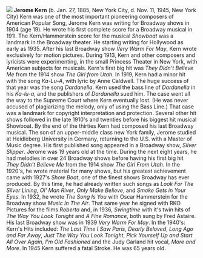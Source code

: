 ![](/images/jeromekern.jpg)
**Jerome Kern** (b. Jan. 27, 1885, New York City, d. Nov. 11, 1945, New York City) Kern was one of the most important pioneering composers of American Popular Song, Jerome Kern was writing for Broadway shows in 1904 (age 19). He wrote his first complete score for a Broadway musical in 191l. The Kern/Hammerstein score for the musical *Showboat* was a landmark in the Broadway theater. He starting writing for Hollywood as early as 1935. After his last Broadway show *Very Warm For May*, Kern wrote exclusively for motion pictures. During 1913, Kern and other composers and lyricists were experimenting, in the small Princess Theater in New York, with American subjects for musicals. Kern's first big hit was *They Didn't Believe Me* from the 1914 show *The Girl from Utah*. In 1919, Kern had a minor hit with the song *Ka-Lu-A*, with lyric by Anne Caldwell. The huge success of that year was the song *Dardanella*. Kern used the bass line of *Dardanella* in his *Ka-lu-a*, and the publishers of *Dardanella* sued him. The case went all the way to the Supreme Court where Kern eventually lost. (He was never accused of plagiarizing the melody, only of using the Bass Line.) That case was a landmark for copyright interpretation and protection. Several other hit shows followed in the late 1910's and twenties before his biggest hit musical Showboat. By the end of the thirties Kern had composed his last Broadway musical. 
The son of an upper-middle class new York family, Jerome studied at Heidleberg University in Germany, returning to the U.S. with a Master of Music degree. His first published song appeared in a Broadway show, *Silver Slipper*. Jerome was 19 years old at the time. During the next eight years, he had melodies in over 24 Broadway shows before having his first big hit *They Didn't Believe Me* from the 1914 show *The Girl From Utah*. 
In the 1920's, he wrote material for many shows, but his greatest achievement came with 1927's *Show Boat*, one of the finest shows Broadway has ever produced. By this time, he had already written such songs as *Look For The Silver Lining*, *Ol' Man River*, *Only Make Believe*, and *Smoke Gets in Your Eyes*. In 1932, he wrote *The Song Is You* with Oscar Hammerstein for the Broadway show *Music In The Air*. That same year he signed with RKO Pictures for the films *Roberta* and, in 1936, *Swingtime* with it's twin hits of *The Way You Look Tonight* and *A Fine Romance*, both sung by Fred Astaire. His last Broadway show was in 1939 *Very Warm For May*. 
In the 1940's: Kern's Hits included: *The Last Time I Saw Paris*, *Dearly Beloved*, *Long Ago and Far Away*, *Just The Way You Look Tonight*, *Pick Yourself Up and Start All Over Again*, *I'm Old Fashioned* and the Judy Garland hit vocal, *More and More*. 
In 1945 Kern suffered a fatal Stroke. He was 65 years old. 
